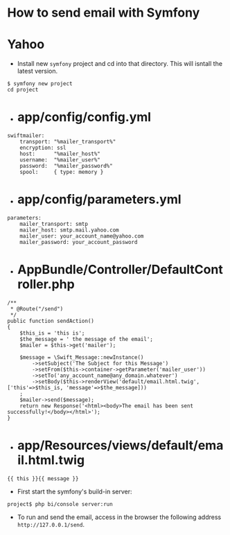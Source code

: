 How to send email with Symfony
==============================

# Yahoo

* Install new `symfony` project and cd into that directory. This will isntall the latest version.
```
$ symfony new project
cd project
```
* # app/config/config.yml
```
swiftmailer:
    transport: "%mailer_transport%"
    encryption: ssl
    host:      "%mailer_host%"
    username:  "%mailer_user%"
    password:  "%mailer_password%"
    spool:     { type: memory }
```
* # app/config/parameters.yml
```
parameters:
    mailer_transport: smtp
    mailer_host: smtp.mail.yahoo.com
    mailer_user: your_account_name@yahoo.com
    mailer_password: your_account_password
```
* # AppBundle/Controller/DefaultController.php
```
/**
 * @Route("/send")
 */
public function sendAction()
{
    $this_is = 'this is';
    $the_message = ' the message of the email';
    $mailer = $this->get('mailer');

    $message = \Swift_Message::newInstance()
        ->setSubject('The Subject for this Message')
        ->setFrom($this->container->getParameter('mailer_user'))
        ->setTo('any_account_name@any_domain.whatever')
        ->setBody($this->renderView('default/email.html.twig', ['this'=>$this_is, 'message'=>$the_message]))
    ;
    $mailer->send($message);
    return new Response('<html><body>The email has been sent successfully!</body></html>');
}
```
* # app/Resources/views/default/email.html.twig
```
{{ this }}{{ message }}
```
* First start the symfony's build-in server:
```
project$ php bi/console server:run
```
* To run and send the email, access in the browser the following address `http://127.0.0.1/send`.